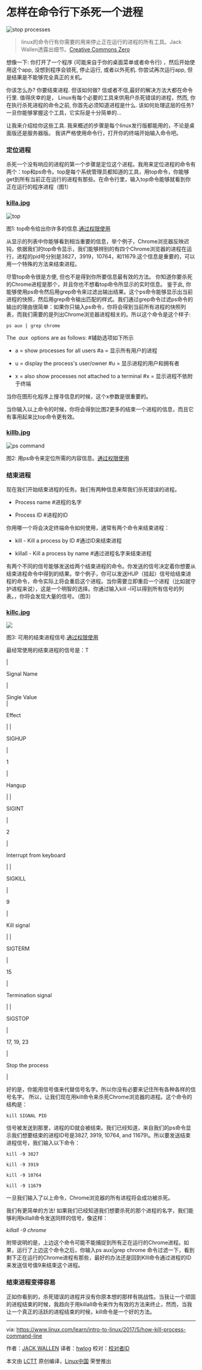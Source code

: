 怎样在命令行下杀死一个进程
============================================================

![stop processes](https://www.linux.com/sites/lcom/files/styles/rendered_file/public/stop-processes.jpg?itok=vfNx8VRz "stop processes")
>linux的命令行有你需要的用来停止正在运行的进程的所有工具。Jack Wallen透露出细节。[Creative Commons Zero][4]

想像一下: 你打开了一个程序 (可能来自于你的桌面菜单或者命令行) ，然后开始使用这个app, 没想到程序会锁死, 停止运行, 或者以外死机. 你尝试再次运行app, 但是结果是不能够完全真正的关机。

你该怎么办? 你要结束进程. 但该如何做? 信或者不信,最好的解决方法大都在命令行里. 值得庆幸的是， Linux有每个必要的工具来供用户杀死错误的进程，然而, 你在执行杀死进程的命令之前, 你首先必须知道进程是什么. 该如何处理这层的任务? 一旦你能够掌握这个工具，它实际是十分简单的...

让我来介绍给你这些工具.
我来概述的步骤是每个linux发行版都能用的，不论是桌面版还是服务器版。
我讲严格使用命令行，打开你的终端开始输入命令吧。

### 定位进程

杀死一个没有响应的进程的第一个步骤是定位这个进程。我用来定位进程的命令有两个：top和ps命令。top是每个系统管理员都知道的工具，用top命令，你能够get到所有当前正在运行的进程有那些。在命令行里，输入top命令能够就看到你正在运行的程序进程（图1）


### [killa.jpg][5]

![top](https://www.linux.com/sites/lcom/files/styles/rendered_file/public/killa.jpg?itok=95cUI9Lh "top")

图1: top命令给出你许多的信息.[通过权限使用][1]

从显示的列表中你能够看到相当重要的信息，举个例子，Chrome浏览器反映迟钝，依据我们的top命令显示，我们能够辨别的有四个Chrome浏览器的进程在运行，进程的pid号分别是3827，3919，10764，和11679.这个信息是重要的，可以用一个特殊的方法来结束进程。

尽管top命令很是方便, 但也不是得到你所要信息最有效的方法。 你知道你要杀死的Chrome进程是那个，并且你也不想看top命令所显示的实时信息。 鉴于此, 你能够使用ps命令然后用grep命令来过滤出输出结果。这个ps命令能够显示出当前进程的快照，然后用grep命令输出匹配的样式。我们通过grep命令过滤ps命令的输出的理由很简单：如果你只输入ps命令，你将会得到当前所有进程的快照列表，而我们需要的是列出Chrome浏览器进程相关的。所以这个命令是这个样子:

```
ps aux | grep chrome
```

The  _aux_  options are as follows:     #辅助选项如下所示

*   a = show processes for all users     #a = 显示所有用户的进程

*   u = display the process's user/owner   #u = 显示进程的用户和拥有者

*   x = also show processes not attached to a terminal   #x = 显示进程不依附于终端

当你在图形化程序上搜寻信息的时候，这个x参数是很重要的。

当你输入以上命令的时候，你将会得到比图2更多的结束一个进程的信息，而且它有事用起来比top命令更有效。
### [killb.jpg][6]

![ps command](https://www.linux.com/sites/lcom/files/styles/rendered_file/public/killb.jpg?itok=vyWIuTva "ps command")

图2: 用ps命令来定位所需的内容信息。[通过权限使用][2]

### 结束进程

现在我们开始结束进程的任务。我们有两种信息来帮我们杀死错误的进程。

*   Process name   #进程的名字

*   Process ID      #进程的ID

你用哪一个将会决定终端命令如何使用，通常有两个命令来结束进程：

*   kill - Kill a process by ID      #通过ID来结束进程

*   killall - Kill a process by name    #通过进程名字来结束进程

有两个不同的信号能够发送给两个结束进程的命令。你发送的信号决定着你想要从结束进程命令中得到的结果。举个例子，你可以发送HUP（挂起）信号给结束进程的命令，命令实际上将会重启这个进程。当你需要立即重启一个进程（比如就守护进程来说），这是一个明智的选择。你通过输入kill -l可以得到所有信号的列表。，你将会发现大量的信号。（图3）

### [killc.jpg][7]

![](https://www.linux.com/sites/lcom/files/styles/rendered_file/public/killc.jpg?itok=9ewRHFW2)

图3: 可用的结束进程信号.[通过权限使用][3]

最经常使用的结束进程的信号是：T

| 

Signal Name  

 | 

Single Value  
 | 

Effect        

 |
| 

SIGHUP

 | 

1

 | 

Hangup

 |
| 

SIGINT

 | 

2

 | 

Interrupt from keyboard

 |
| 

SIGKILL

 | 

9

 | 

Kill signal

 |
| 

SIGTERM

 | 

15

 | 

Termination signal

 |
| 

SIGSTOP

 | 

17, 19, 23

 | 

Stop the process

 |

好的是，你能用信号值来代替信号名字。所以你没有必要来记住所有各种各样的信号名字。
所以，让我们现在用kill命令来杀死Chrome浏览器的进程。这个命令的结构是：

```
kill SIGNAL PID
```

信号被发送到那里，进程的ID就会被结束。我们已经知道，来自我们的ps命令显示我们想要结束的进程ID号是3827, 3919, 10764, and 11679\。所以要发送结束进程信号，我们输入以下命令：

```
kill -9 3827

kill -9 3919

kill -9 10764

kill -9 11679
```

一旦我们输入了以上命令，Chrome浏览器的所有进程将会成功被杀死。

我们有更简单的方法! 如果我们已经知道我们想要杀死的那个进程的名字，我们能够利用killall命令发送同样的信号，像这样：

 _killall -9 chrome_ 

附带说明的是，上边这个命令可能不能捕捉到所有正在运行的Chrome进程。如果，运行了上边这个命令之后，你输入ps aux|grep chrome 命令过滤一下，看到剩下正在运行的Chrome进程有那些，最好的办法还是回到KIll命令通过进程的ID来发送信号值9来结束这个进程。

### 结束进程变得容易

正如你看到的，杀死错误的进程并没有你原本想的那样有挑战性。当我让一个顽固的进程结束的时候，我趋向于用killall命令来作为有效的方法来终止，然而，当我让一个真正的活跃的进程结束的时候，kill命令是一个好的方法。

-------------------------------------------------------------------------------

via: https://www.linux.com/learn/intro-to-linux/2017/5/how-kill-process-command-line

作者：[JACK WALLEN][a]
译者：[hwlog](https://github.com/hwlog)
校对：[校对者ID](https://github.com/校对者ID)

本文由 [LCTT](https://github.com/LCTT/TranslateProject) 原创编译，[Linux中国](https://linux.cn/) 荣誉推出

[a]:https://www.linux.com/users/jlwallen
[1]:https://www.linux.com/licenses/category/used-permission
[2]:https://www.linux.com/licenses/category/used-permission
[3]:https://www.linux.com/licenses/category/used-permission
[4]:https://www.linux.com/licenses/category/creative-commons-zero
[5]:https://www.linux.com/files/images/killajpg
[6]:https://www.linux.com/files/images/killbjpg
[7]:https://www.linux.com/files/images/killcjpg
[8]:https://www.linux.com/files/images/stop-processesjpg
